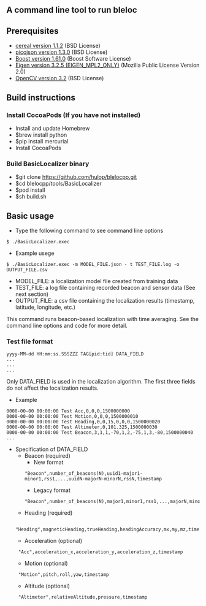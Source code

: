 ## A command line tool to run bleloc

## Prerequisites
- [cereal version 1.1.2](http://uscilab.github.io/cereal/) (BSD License)
- [picojson version 1.3.0](https://github.com/kazuho/picojson) (BSD License)
- [Boost version 1.61.0](http://www.boost.org) (Boost Software License)
- [Eigen version 3.2.5 (EIGEN_MPL2_ONLY)](http://eigen.tuxfamily.org) (Mozilla Public License Version 2.0)
- [OpenCV version 3.2](http://opencv.org/) (BSD License)

## Build instructions
### Install CocoaPods (If you have not installed)
- Install and update Homebrew
- $brew install python
- $pip install mercurial
- Install CocoaPods

### Build BasicLocalizer binary
- $git clone https://github.com/hulop/blelocpp.git
- $cd blelocpp/tools/BasicLocalizer
- $pod install
- $sh build.sh

## Basic usage

- Type the following command to see command line options
```
$ ./BasicLocalizer.exec
```

- Example usege
```
$ ./BasicLocalizer.exec -m MODEL_FILE.json - t TEST_FILE.log -o OUTPUT_FILE.csv
```
  * MODEL_FILE: a localization model file created from training data
  * TEST_FILE: a log file containing recorded beacon and sensor data (See next section)
  * OUTPUT_FILE: a csv file containing the localization results (timestamp, latitude, longitude, etc.)

  This command runs beacon-based localization with time averaging. See the command line options and code for more detail.

### Test file format

```
yyyy-MM-dd HH:mm:ss.SSSZZZ TAG[pid:tid] DATA_FIELD
...
...
...
```

Only DATA_FIELD is used in the localization algorithm. The first three fields do not affect the localization results.

- Example
``` example.log
0000-00-00 00:00:00 Test Acc,0,0,0,1500000000
0000-00-00 00:00:00 Test Motion,0,0,0,1500000010
0000-00-00 00:00:00 Test Heading,0,0,15,0,0,0,1500000020
0000-00-00 00:00:00 Test Altimeter,0,101.325,1500000030
0000-00-00 00:00:00 Test Beacon,3,1,1,-70,1,2,-75,1,3,-80,1500000040
...
```

* Specification of DATA_FIELD
  * Beacon (required)
    * New format
    ```
    "Beacon",number_of_beacons(N),uuid1-major1-minor1,rss1,...,uuidN-majorN-minorN,rssN,timestamp
    ```
    * Legacy format
    ```
    "Beacon",number_of_beacons(N),major1,minor1,rss1,...,majorN,minorN,rssN,timestamp
    ```
  * Heading (required)
  ```
   "Heading",magneticHeading,trueHeading,headingAccuracy,mx,my,mz,timestamp
  ```
  * Acceleration (optional)
  ```
   "Acc",acceleration_x,acceleration_y,acceleration_z,timestamp
  ```
  * Motion (optional)
  ```
   "Motion",pitch,roll,yaw,timestamp
  ```
  * Altitude (optional)
  ```
   "Altimeter",relativeAltitude,pressure,timestamp
  ```
